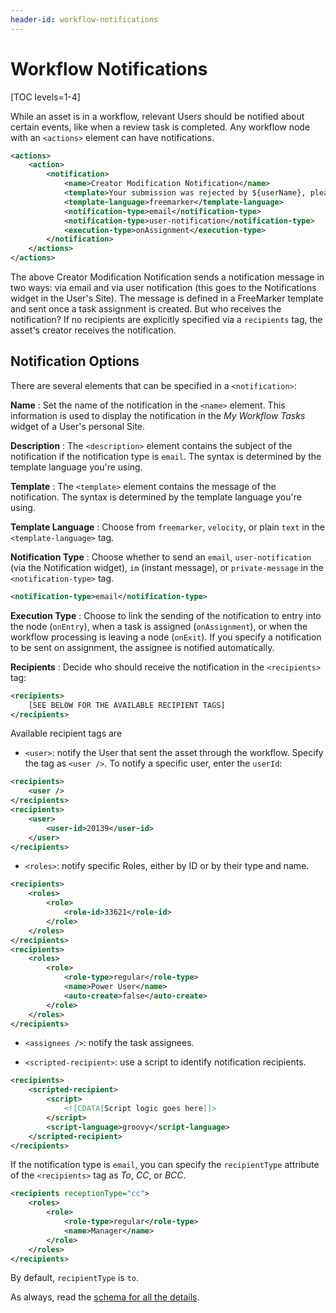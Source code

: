 ```yaml
---
header-id: workflow-notifications
---
```


# Workflow Notifications

[TOC levels=1-4]

While an asset is in a workflow, relevant Users should be notified about certain
events, like when a review task is completed. Any workflow node with an
`<actions>` element can have notifications.

```xml
<actions>
    <action>
        <notification>
            <name>Creator Modification Notification</name>
            <template>Your submission was rejected by ${userName}, please modify and resubmit.</template>
            <template-language>freemarker</template-language>
            <notification-type>email</notification-type>
            <notification-type>user-notification</notification-type>
            <execution-type>onAssignment</execution-type>
        </notification>
    </actions>
</actions>
```

The above Creator Modification Notification sends a notification message in two
ways: via email and via user notification (this goes to the Notifications widget
in the User's Site). The message is defined in a FreeMarker template and sent
once a task assignment is created. But who receives the notification? If no
recipients are explicitly specified via a `recipients` tag, the asset's creator
receives the notification.

## Notification Options

There are several elements that can be specified in a `<notification>`:

**Name**
: Set the name of the notification in the `<name>` element. This information is
used to display the notification in the _My Workflow Tasks_ widget of a User's
personal Site.

**Description**
: The `<description>` element contains the subject of the notification if the
notification type is `email`. The syntax is determined by the template language
you're using.

**Template**
: The `<template>` element contains the message of the notification. The syntax
is determined by the template language you're using.

**Template Language**
: Choose from `freemarker`, `velocity`, or plain `text` in the
`<template-language>` tag.

**Notification Type**
: Choose whether to send an `email`, `user-notification` (via the Notification
widget), `im` (instant message), or `private-message` in the
`<notification-type>` tag.

```xml
<notification-type>email</notification-type>
```

**Execution Type**
: Choose to link the sending of the notification to entry into the node
(`onEntry`), when a task is assigned (`onAssignment`), or when the workflow
processing is leaving a node (`onExit`). If you specify a notification to be
sent on assignment, the assignee is notified automatically.

**Recipients**
: Decide who should receive the notification in the `<recipients>` tag:

```xml
<recipients>
    [SEE BELOW FOR THE AVAILABLE RECIPIENT TAGS]
</recipients>
```

Available recipient tags are

- `<user>`: notify the User that sent the asset through the workflow.
  Specify the tag as `<user />`. To notify a specific user, enter the
  `userId`:

```xml
<recipients>
    <user />
</recipients>
<recipients>
    <user>
        <user-id>20139</user-id>
    </user>
</recipients>
```

- `<roles>`: notify specific Roles, either by ID or by their type and name.

```xml
<recipients>
    <roles>
        <role>
            <role-id>33621</role-id>
        </role>
    </roles>
</recipients>
<recipients>
    <roles>
        <role>
            <role-type>regular</role-type>
            <name>Power User</name>
            <auto-create>false</auto-create>
        </role>
    </roles>
</recipients>
```

- `<assignees />`: notify the task assignees.

- `<scripted-recipient>`: use a script to identify notification recipients.

```xml
<recipients>
    <scripted-recipient>
        <script>
            <![CDATA[Script logic goes here]]>
        </script>
        <script-language>groovy</script-language>
    </scripted-recipient>
</recipients>
```

If the notification type is `email`, you can specify the `recipientType`
attribute of the `<recipients>` tag as _To_, _CC_, or _BCC_.

```xml
<recipients receptionType="cc">
    <roles>
        <role>
            <role-type>regular</role-type>
            <name>Manager</name>
        </role>
    </roles>
</recipients>
```

By default, `recipientType` is `to`.

As always, read the
[schema for all the details](https://www.liferay.com/dtd/liferay-workflow-definition_7_1_0.xsd).

